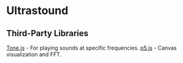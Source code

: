 # Ultrastound


## Third-Party Libraries
[Tone.js](https://github.com/Tonejs/Tone.js) - For playing sounds at specific frequencies.
[p5.js](https://www.google.com/search?client=firefox-b-1-d&q=p5+js) - Canvas visualization and FFT.